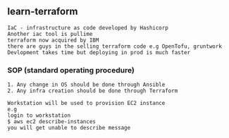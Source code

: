 ## learn-terraform
```text
IaC - infrastructure as code developed by Hashicorp
Another iac tool is pullime
terraform now acquired by IBM
there are guys in the selling terraform code e.g OpenTofu, gruntwork
Devlopment takes time but deploying in prod is much faster
```
### SOP (standard operating procedure)
```text
1. Any change in OS should be done through Ansible
2. Any infra creation should be done through Terraform
```

```text
Workstation will be used to provision EC2 instance
e.g
login to workstation
$ aws ec2 describe-instances
you will get unable to describe message

``` 